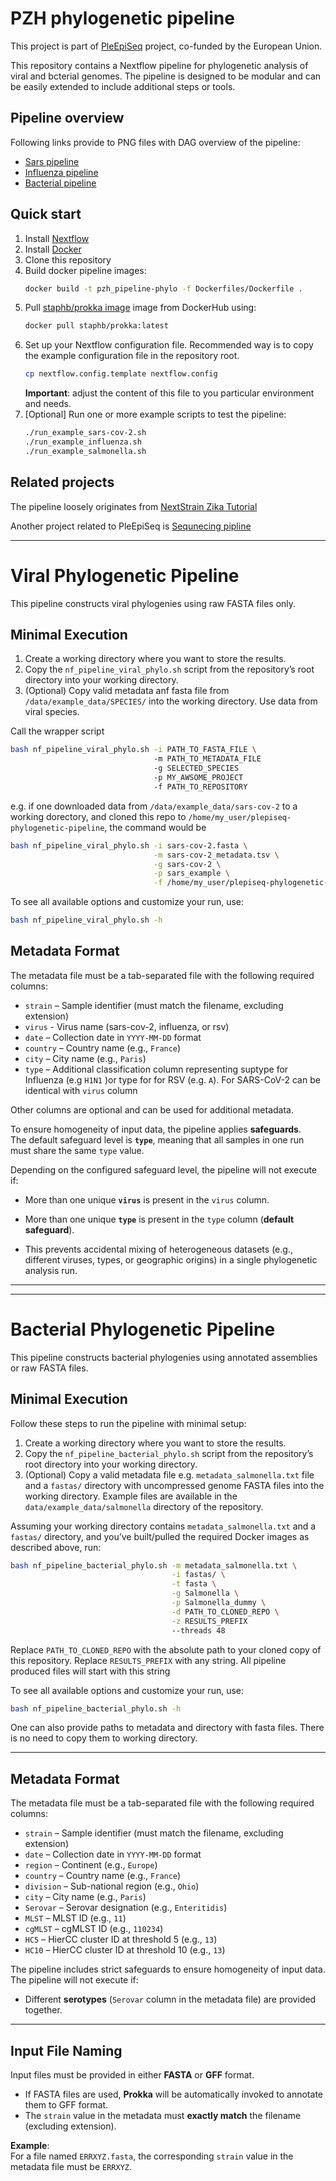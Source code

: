PZH phylogenetic pipeline
=========================

This project is part of [PleEpiSeq](https://www.pzh.gov.pl/projekty-i-programy/plepiseq/) project, co-funded by the European Union.

This repository contains a Nextflow pipeline for phylogenetic analysis of viral and bcterial genomes. The pipeline is designed to be modular and can be easily extended to include additional steps or tools.

Pipeline overview
-----------------
Following links provide to PNG files with DAG overview of the pipeline:
- [Sars pipeline](dag_png/nf_sars_phylogenetic_pipeline.png)
- [Influenza pipeline](dag_png/nf_influenza_phylogenetic_pipeline.png)
- [Bacterial pipeline](dag_png/nf_bacterial_phylogenetic_pipeline.png)

Quick start
-----------

1. Install [Nextflow](https://www.nextflow.io/docs/latest/install.html)
2. Install [Docker](https://docs.docker.com/engine/install/)
3. Clone this repository
4. Build docker pipeline images:
   ```bash
   docker build -t pzh_pipeline-phylo -f Dockerfiles/Dockerfile .
   ```
5. Pull [staphb/prokka image](https://hub.docker.com/r/staphb/prokka) image from DockerHub using:
   ```bash
   docker pull staphb/prokka:latest
   ```
6. Set up your Nextflow configuration file. Recommended way is to copy the example configuration file in the repository root.
   ```bash
   cp nextflow.config.template nextflow.config
   ```
   **Important**: adjust the content of this file to you particular environment and needs.
7. [Optional] Run one or more example scripts to test the pipeline:
   ```bash
   ./run_example_sars-cov-2.sh
   ./run_example_influenza.sh
   ./run_example_salmonella.sh
    ```

Related projects
----------------

The pipeline loosely originates from [NextStrain Zika Tutorial](https://github.com/nextstrain/zika-tutorial)

Another project related to PleEpiSeq is [Sequnecing pipline](https://github.com/mkadlof/pzh_pipeline_viral)

-----------------------------------------------------------------

# Viral Phylogenetic Pipeline

This pipeline constructs viral phylogenies using raw FASTA files only.

## Minimal Execution

1. Create a working directory where you want to store the results.
2. Copy the `nf_pipeline_viral_phylo.sh` script from the repository’s root directory into your working directory.
3. (Optional) Copy valid metadata anf fasta file from `/data/example_data/SPECIES/` into the working directory. Use data from viral species.

Call the wrapper script

```bash
bash nf_pipeline_viral_phylo.sh -i PATH_TO_FASTA_FILE \ 
                                -m PATH_TO_METADATA_FILE 
                                -g SELECTED_SPECIES 
                                -p MY_AWSOME_PROJECT 
                                -f PATH_TO_REPOSITORY
```

e.g. if one downloaded data from `/data/example_data/sars-cov-2` to a working dorectory, and cloned this repo to `/home/my_user/plepiseq-phylogenetic-pipeline`, the command would be

```bash
bash nf_pipeline_viral_phylo.sh -i sars-cov-2.fasta \
                                -m sars-cov-2_metadata.tsv \
                                -g sars-cov-2 \
                                -p sars_example \
                                -f /home/my_user/plepiseq-phylogenetic-pipeline
```

To see all available options and customize your run, use:

```bash
bash nf_pipeline_viral_phylo.sh -h
```

## Metadata Format

The metadata file must be a tab-separated file with the following required columns:

- `strain` – Sample identifier (must match the filename, excluding extension)
- `virus` - Virus name (sars-cov-2, influenza, or rsv)
- `date` – Collection date in `YYYY-MM-DD` format
- `country` – Country name (e.g., `France`)
- `city` – City name (e.g., `Paris`)
- `type` – Additional classification column representing suptype for Influenza (e.g `H1N1` )or type for for RSV (e.g. `A`). For SARS-CoV-2 can be identical with `virus` column

Other columns are optional and can be used for additional metadata.

To ensure homogeneity of input data, the pipeline applies **safeguards**.  
The default safeguard level is **`type`**, meaning that all samples in one run must share the same `type` value.

Depending on the configured safeguard level, the pipeline will not execute if:

- More than one unique **`virus`** is present in the `virus` column.
- More than one unique **`type`** is present in the `type` column (**default safeguard**).

- This prevents accidental mixing of heterogeneous datasets (e.g., different viruses, types, or geographic origins) in a single phylogenetic analysis run.
---

-----------------------------------------------------------------

# Bacterial Phylogenetic Pipeline

This pipeline constructs bacterial phylogenies using annotated assemblies or raw FASTA files.

## Minimal Execution

Follow these steps to run the pipeline with minimal setup:

1. Create a working directory where you want to store the results.
2. Copy the `nf_pipeline_bacterial_phylo.sh` script from the repository’s root directory into your working directory.
3. (Optional) Copy a valid metadata file e.g. `metadata_salmonella.txt` file and a `fastas/` directory with uncompressed genome FASTA files into the working directory.  Example files are available in the `data/example_data/salmonella` directory of the repository.

Assuming your working directory contains `metadata_salmonella.txt` and a `fastas/` directory, and you’ve built/pulled the required Docker images as described above, run:

```bash
bash nf_pipeline_bacterial_phylo.sh -m metadata_salmonella.txt \
                                    -i fastas/ \
                                    -t fasta \
                                    -g Salmonella \
                                    -p Salmonella_dummy \
                                    -d PATH_TO_CLONED_REPO \
                                    -z RESULTS_PREFIX
                                    --threads 48
```

Replace `PATH_TO_CLONED_REPO` with the absolute path to your cloned copy of this repository.
Replace `RESULTS_PREFIX` with any string. All pipeline produced files will start with this string

To see all available options and customize your run, use:

```bash
bash nf_pipeline_bacterial_phylo.sh -h
```

One can also provide paths to metadata and directory with fasta files. There is no need to copy them to working directory.

---

## Metadata Format

The metadata file must be a tab-separated file with the following required columns:

- `strain` – Sample identifier (must match the filename, excluding extension)
- `date` – Collection date in `YYYY-MM-DD` format
- `region` – Continent (e.g., `Europe`)
- `country` – Country name (e.g., `France`)
- `division` – Sub-national region (e.g., `Ohio`)
- `city` – City name (e.g., `Paris`)
- `Serovar` – Serovar designation (e.g., `Enteritidis`)
- `MLST` – MLST ID (e.g., `11`)
- `cgMLST` – cgMLST ID (e.g., `110234`)
- `HC5` – HierCC cluster ID at threshold 5 (e.g., `13`)
- `HC10` – HierCC cluster ID at threshold 10 (e.g., `13`)

The pipeline includes strict safeguards to ensure homogeneity of input data. The pipeline will not execute if:

- Different **serotypes** (`Serovar` column in the metadata file) are provided together.

---

## Input File Naming

Input files must be provided in either **FASTA** or **GFF** format.

- If FASTA files are used, **Prokka** will be automatically invoked to annotate them to GFF format.
- The `strain` value in the metadata must **exactly match** the filename (excluding extension).

**Example**:  
For a file named `ERRXYZ.fasta`, the corresponding `strain` value in the metadata file must be `ERRXYZ`.

